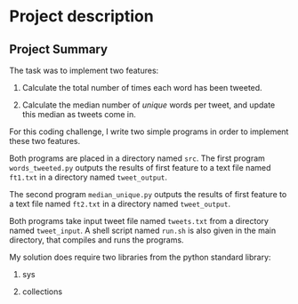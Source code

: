 Project description
===========================================================

## Project Summary

The task was to implement two features:

1. Calculate the total number of times each word has been tweeted.

2. Calculate the median number of *unique* words per tweet, and update this median as tweets come in. 

For this coding challenge, I write two simple programs in order to implement these two features. 

Both programs are placed in a directory named `src`. The first program `words_tweeted.py` outputs the results of first feature to a text file named `ft1.txt` in a directory named `tweet_output`. 

The second program `median_unique.py` outputs the results of first feature to a text file named `ft2.txt` in a directory named `tweet_output`. 

Both programs take input tweet file named `tweets.txt` from a directory named `tweet_input`. A shell script named `run.sh` is also given in the main directory, that compiles and runs the programs. 

My solution does require two libraries from the python standard library:

1. sys

2. collections




